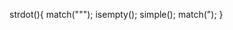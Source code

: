 <!-- object({}){
    match({);
    str();match(:);
    if(str()){
        
    }
    if((arry()){

    }
    match(})
}
arrary([]){
    match()
}
str("") -->


strdot(){
    match("\"");
    isempty();
    simple();
    match(");
}